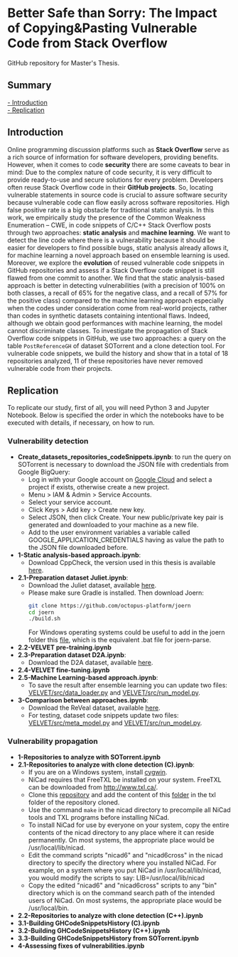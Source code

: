 # Better Safe than Sorry: The Impact of Copying&Pasting Vulnerable Code from Stack Overflow
GitHub repository for Master's Thesis.

## Summary
[- Introduction](#introduction) <br/>
[- Replication](#replication)

## Introduction
Online programming discussion platforms such as **Stack Overflow** serve as a rich source of information for software developers, providing benefits. However, when it comes to code **security** there are some caveats to bear in mind: Due to the complex nature of code security, it is very difficult to provide ready-to-use and secure solutions for every problem. Developers often reuse Stack Overflow code in their **GitHub projects**. So, locating vulnerable statements in source code is crucial to assure software security because vulnerable code can flow easily across software repositories. High false positive rate is a big obstacle for traditional static analysis. In this work, we empirically study the presence of the Common Weakness Enumeration – CWE, in code snippets of C/C++ Stack Overflow posts through two approaches: **static analysis** and **machine learning**. We want to detect the line code where there is a vulnerability because it should be easier for developers to find possible bugs, static
analysis already allows it, for machine learning a novel approach based on ensemble learning is used. Moreover, we explore the **evolution** of reused vulnerable code snippets in GitHub repositories and assess if a Stack Overflow code snippet is still flawed from one commit to another. We find that the static analysis-based approach is better in detecting vulnerabilities (with a precision of 100% on both classes, a recall of 65% for the negative class, and a recall of 57% for the positive class) compared to
the machine learning approach especially when the codes under consideration come from real-world projects, rather than codes in synthetic datasets containing intentional flaws. Indeed, although we obtain good performances with machine learning, the model cannot discriminate classes. To investigate the propagation of Stack Overflow code snippets in GitHub, we use two approaches: a query on the table   ```PostReferenceGH``` of dataset SOTorrent and a clone detection tool. For vulnerable code snippets, we build the history and show that in a total of 18 repositories analyzed, 11 of these repositories have never removed vulnerable code from their projects.

## Replication
To replicate our study, first of all, you will need Python 3 and Jupyter Notebook. Below is specified the order in which the notebooks have to be executed with details, if necessary, on how to run.

### Vulnerability detection
- **Create_datasets_repositories_codeSnippets.ipynb**: to run the query on SOTorrent is necessary to download the JSON file with credentials from Google BigQuery:
  - Log in with your Google account on [Google Cloud](https://console.cloud.google.com/home/dashboard) and select a project if exists, otherwise create a new project.
  - Menu > IAM & Admin > Service Accounts.
  - Select your service account.
  - Click Keys > Add key > Create new key.
  - Select JSON, then click Create. Your new public/private key pair is generated and downloaded to your machine as a new file.
  - Add to the user environment variables a variable called GOOGLE_APPLICATION_CREDENTIALS having as value the path to the JSON file downloaded before.
- **1-Static analysis-based approach.ipynb**: 
  - Download CppCheck, the version used in this thesis is available [here](https://github.com/danmar/cppcheck/releases/download/2.9/cppcheck-2.9-x64-Setup.msi).
- **2.1-Preparation dataset Juliet.ipynb**: 
  - Download the Juliet dataset, available [here](https://samate.nist.gov/SARD/test-suites/112).
  - Please make sure Gradle is installed. Then download Joern:
       ```sh
    git clone https://github.com/octopus-platform/joern
    cd joern
    ./build.sh
    ```
    For Windows operating systems could be useful to add in the joern folder this [file](https://raw.githubusercontent.com/graziavarone/StackOverflow_Vulnerabilities/main/1-Vulnerability_Detection/joern/joern-parse.bat), which is the equivalent .bat file for joern-parse.
- **2.2-VELVET pre-training.ipynb**
- **2.3-Preparation dataset D2A.ipynb**:
  - Download the D2A dataset, available [here](https://drive.google.com/drive/folders/1Q-yApGmz-HyNdrgN8jxy2ugG-cmmGu7B?usp=sharing).
- **2.4-VELVET fine-tuning.ipynb**
- **2.5-Machine Learning-based approach.ipynb**:
  - To save the result after ensemble learning you can update two files: [VELVET/src/data_loader.py](https://raw.githubusercontent.com/graziavarone/StackOverflow_Vulnerabilities/dbde82c7ea71bc16927cf17d2e3d356c872a84c2/1-Vulnerability_Detection/VELVET/src/data_loader.py) and [VELVET/src/run_model.py](https://raw.githubusercontent.com/graziavarone/StackOverflow_Vulnerabilities/dbde82c7ea71bc16927cf17d2e3d356c872a84c2/1-Vulnerability_Detection/VELVET/src/run_model.py).
- **3-Comparison between approaches.ipynb**:
  - Download the ReVeal dataset, available [here](https://drive.google.com/drive/folders/1KuIYgFcvWUXheDhT--cBALsfy1I4utOy).
  - For testing, dataset code snippets update two files: [VELVET/src/meta_model.py](https://raw.githubusercontent.com/graziavarone/StackOverflow_Vulnerabilities/490adfdfc3e2af6f1e6b97dba73abd23626e4276/1-Vulnerability_Detection/VELVET/src/meta_model.py) and [VELVET/src/run_model.py](https://raw.githubusercontent.com/graziavarone/StackOverflow_Vulnerabilities/490adfdfc3e2af6f1e6b97dba73abd23626e4276/1-Vulnerability_Detection/VELVET/src/run_model.py).
  
### Vulnerability propagation
  - **1-Repositories to analyze with SOTorrent.ipynb**
  - **2.1-Repositories to analyze with clone detection (C).ipynb**:
    - If you are on a Windows system, install [cygwin](https://www.cygwin.com/install.html).
    - NiCad requires that FreeTXL be installed on your system. FreeTXL can be downloaded from http://www.txl.ca/.
    - Clone this [repository](https://github.com/bumper-app/nicad) and add the content of this [folder](https://github.com/graziavarone/StackOverflow_Vulnerabilities/tree/main/2-Vulnerability_Propagation/cpp_txl) in the txl folder of the repository cloned.
    - Use the command ```make``` in the nicad directory to precompile all NiCad tools and TXL programs before installing NiCad.  
    - To install NiCad for use by everyone on your system, copy the entire contents of the nicad directory to any place where it can reside permanently. On most systems, the appropriate place would be /usr/local/lib/nicad.
    - Edit the command scripts "nicad6" and "nicad6cross" in the nicad directory to specify the directory where you installed NiCad. For example, on a system where you put NiCad       in /usr/local/lib/nicad, you would modify the scripts to say: LIB=/usr/local/lib/nicad
    - Copy the edited "nicad6" and "nicad6cross" scripts to any "bin" directory which is on the command search path of the intended users of NiCad.  On most systems, the          appropriate place  would be /usr/local/bin.
  - **2.2-Repositories to analyze with clone detection (C++).ipynb**
  - **3.1-Building GHCodeSnippetsHistory (C).ipynb**
  - **3.2-Building GHCodeSnippetsHistory (C++).ipynb**
  - **3.3-Building GHCodeSnippetsHistory from SOTorrent.ipynb**
  - **4-Assessing fixes of vulnerabilities.ipynb**
